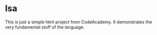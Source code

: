 # Isa
This is just a simple html project from CodeAcademy. It demonstrates the very fundamental stuff of the language.  
